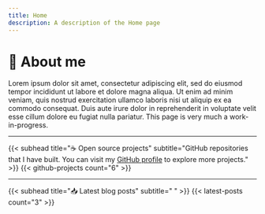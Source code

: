 ```yaml
---
title: Home
description: A description of the Home page
---
```


# 👋 About me
Lorem ipsum dolor sit amet, consectetur adipiscing elit, sed do eiusmod tempor incididunt ut labore et dolore magna aliqua. Ut enim ad minim veniam, quis nostrud exercitation ullamco laboris nisi ut aliquip ex ea commodo consequat. Duis aute irure dolor in reprehenderit in voluptate velit esse cillum dolore eu fugiat nulla pariatur. This page is very much a work-in-progress.

---

{{< subhead title="☕️ Open source projects" subtitle="GitHub repositories that I have built. You can visit my [GitHub profile](https://github.com/n3d1117/) to explore more projects." >}}
{{< github-projects count="6" >}}

---

{{< subhead title="📥 Latest blog posts" subtitle=" " >}}
{{< latest-posts count="3" >}}



